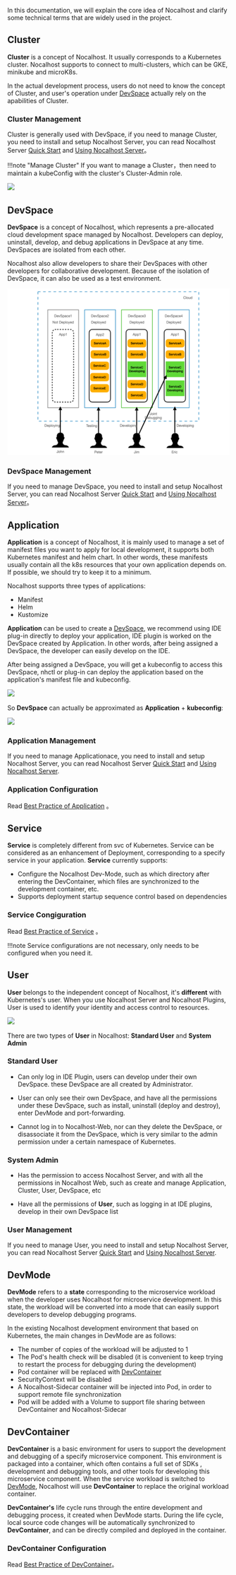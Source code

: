 In this documentation, we will explain the core idea of Nocalhost and clarify some technical terms that are widely used in the project.

## Cluster

**Cluster** is a concept of Nocalhost. It usually corresponds to a Kubernetes cluster. Nocalhost supports to connect to multi-clusters, which can be GKE, minikube and microK8s.

In the actual development process, users do not need to know the concept of Cluster, and user's operation under [DevSpace](#devspace) actually rely on the apabilities of Cluster.

### Cluster Management

Cluster is generally used with DevSpace, if you need to manage Cluster, you need to install and setup Nocalhost Server, you can read Nocalhost Server [Quick Start](../server/quick-start) and [Using Nocalhost Server](../server/using-server)。

!!!note "Manage Cluster"
    If you want to manage a Cluster，then need to maintain a kubeConfig with the cluster's Cluster-Admin role.

[![](../assets/images/concept/cluster.png)](../assets/images/concept/cluster.png)

## DevSpace

**DevSpace** is a concept of Nocalhost, which represents a pre-allocated cloud development space managed by Nocalhost. Developers can deploy, uninstall, develop, and debug applications in DevSpace at any time. DevSpaces are isolated from each other. 

Nocalhost also allow developers to share their DevSpaces with other developers for collaborative development. Because of the isolation of DevSpace, it can also be used as a test environment.

[![](../assets/images/concept/devspace-concept.png)](../assets/images/concept/devspace-concept.png)

### DevSpace Management

If you need to manage DevSpace, you need to install and setup Nocalhost Server, you can read Nocalhost Server [Quick Start](../server/quick-start) and [Using Nocalhost Server](../server/using-server)。

## Application

**Application** is a concept of Nocalhost, it is mainly used to manage a set of manifest files you want to apply for local development, it supports both Kubernetes manifest and helm chart. In other words, these manifests usually contain all the k8s resources that your own application depends on. If possible, we should try to keep it to a minimum.

Nocalhost supports three types of applications:

* Manifest
* Helm
* Kustomize

**Application** can be used to create a [DevSpace](#devspace), we recommend using IDE plug-in directly to deploy your application, IDE plugin is worked on the DevSpace created by Application. In other words, after being assigned a DevSpace, the developer can easily develop on the IDE.

After being assigned a DevSpace, you will get a kubeconfig to access this DevSpace, nhctl or plug-in can deploy the application based on the application's manifest file and kubeconfig.

[![](../assets/images/concept/manifest-and-kubeconfig.png)](../assets/images/concept/manifest-and-kubeconfig.png)

So **DevSpace** can actually be approximated as **Application** + **kubeconfig**:

[![](../assets/images/concept/application-and-space.png)](../assets/images/concept/application-and-space.png)

### Application Management

If you need to manage Applicationace, you need to install and setup Nocalhost Server, you can read Nocalhost Server [Quick Start](../server/quick-start) and [Using Nocalhost Server](../server/using-server).

### Application Configuration

Read [Best Practice of Application](./best-practice/application-best.md) 。

## Service

**Service** is completely different from svc of Kubernetes. Service can be considered as an enhancement of Deployment, corresponding to a specify service in your application. **Service** currently supports:

- Configure the Nocalhost Dev-Mode, such as which directory after entering the DevContainer, which files are synchronized to the development container, etc.
- Supports deployment startup sequence control based on dependencies

### Service Congiguration

Read [Best Practice of Service](./best-practice/service-best) 。

!!!note
    Service configurations are not necessary, only needs to be configured when you need it.

## User

**User** belongs to the independent concept of Nocalhost, it's **different** with Kubernetes's user. When you use Nocalhost Server and Nocalhost Plugins, User is used to identify your identity and access control to resources. 

[![](../assets/images/concept/user-and-space.png)](../assets/images/concept/user-and-space.png)

There are two types of **User** in Nocalhost: **Standard User** and **System Admin**

### Standard User

- Can only log in IDE Plugin, users can develop under their own DevSpace. these DevSpace are all created by Administrator.

- User can only see their own DevSpace, and have all the permissions under these DevSpace, such as install, uninstall (deploy and destroy), enter DevMode and port-forwarding.

- Cannot log in to Nocalhost-Web, nor can they delete the DevSpace, or disassociate it from the DevSpace, which is very similar to the admin permission under a certain namespace of Kubernetes.

### System Admin

- Has the permission to access Nocalhost Server, and with all the permissions in Nocalhost Web, such as create and manage Application, Cluster, User, DevSpace, etc

- Have all the permissions of **User**, such as logging in at IDE plugins, develop in their own DevSpace list

### User Management

If you need to manage User, you need to install and setup Nocalhost Server, you can read Nocalhost Server [Quick Start](../server/quick-start) and [Using Nocalhost Server](../server/using-server).

## DevMode

**DevMode** refers to a **state** corresponding to the microservice workload when the developer uses Nocalhost for microservice development. In this state, the workload will be converted into a mode that can easily support developers to develop debugging programs.

In the existing Nocalhost development environment that based on Kubernetes, the main changes in DevMode are as follows:

* The number of copies of the workload will be adjusted to 1
* The Pod's health check will be disabled (it is convenient to keep trying to restart the process for debugging during the development)
* Pod container will be replaced with [DevContainer](#devcontainer)
* SecurityContext will be disabled
* A Nocalhost-Sidecar container will be injected into Pod, in order to support remote file synchronization 
* Pod will be added with a Volume to support file sharing between DevContainer and Nocalhost-Sidecar

## DevContainer

**DevContainer** is a basic environment for users to support the development and debugging of a specify microservice component. This environment is packaged into a container, which often contains a full set of SDKs , development and debugging tools, and other tools for developing this microservice component. When the service workload is switched to [DevMode](#devmode), Nocalhost will use **DevContainer** to replace the original workload container.

**DevContainer's** life cycle runs through the entire development and debugging process, it created when DevMode starts. During the life cycle, local source code changes will be automatically synchronized to **DevContainer**, and can be directly compiled and deployed in the container.

### DevContainer Configuration

Read [Best Practice of DevContainer](./best-practice/devcontainer-best)。

